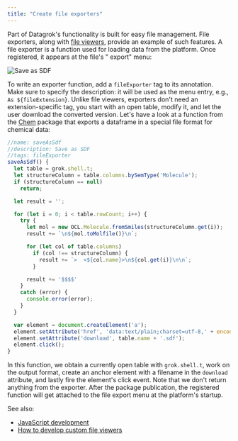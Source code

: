 ```yaml
---
title: "Create file exporters"
---
```


Part of Datagrok's functionality is built for easy file management. File exporters, along
with [file viewers](create-custom-file-viewers.md), provide an example of such features. A file exporter is a function
used for loading data from the platform. Once registered, it appears at the file's "
export" menu:

![Save as SDF](file-exporter.gif "Save as SDF")

To write an exporter function, add a `fileExporter` tag to its annotation. Make sure to specify the description: it will
be used as the menu entry, e.g.,
`As ${fileExtension}`. Unlike file viewers, exporters don't need an extension-specific tag, you start with an open
table, modify it, and let the user download the converted version. Let's have a look at a function from the
[Chem](https://github.com/datagrok-ai/public/blob/73356b9c34e28fcd2278a8f60137c1c90684c8f3/packages/Chem/package.js)
package that exports a dataframe in a special file format for chemical data:

```js
//name: saveAsSdf
//description: Save as SDF
//tags: fileExporter
saveAsSdf() {
  let table = grok.shell.t;
  let structureColumn = table.columns.bySemType('Molecule');
  if (structureColumn == null)
    return;

  let result = '';

  for (let i = 0; i < table.rowCount; i++) {
    try {
      let mol = new OCL.Molecule.fromSmiles(structureColumn.get(i));
      result += `\n${mol.toMolfile()}\n`;

      for (let col of table.columns)
        if (col !== structureColumn) {
          result += `>  <${col.name}>\n${col.get(i)}\n\n`;
        }

      result += '$$$$'
    }
    catch (error) {
      console.error(error);
    }
  }

  var element = document.createElement('a');
  element.setAttribute('href', 'data:text/plain;charset=utf-8,' + encodeURIComponent(result));
  element.setAttribute('download', table.name + '.sdf');
  element.click();
}
```

In this function, we obtain a currently open table with `grok.shell.t`, work on the output format, create an anchor
element with a filename in the `download`
attribute, and lastly fire the element's click event. Note that we don't return anything from the exporter. After the
package publication, the registered function will get attached to the file export menu at the platform's startup.

See also:

* [JavaScript development](../develop.md)
* [How to develop custom file viewers](create-custom-file-viewers.md)

